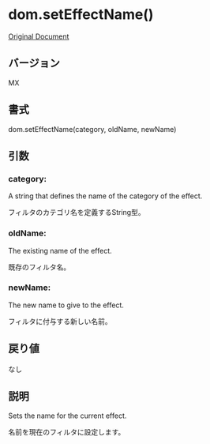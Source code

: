 # dom.setEffectName()

[Original Document](http://help.adobe.com/en_US/fireworks/cs/extend/WS5b3ccc516d4fbf351e63e3d1183c94856c-7a7c.html)

## バージョン

MX

## 書式

dom.setEffectName(category, oldName, newName)

## 引数

### category:

A string that defines the name of the category of the effect.

フィルタのカテゴリ名を定義するString型。

### oldName:

The existing name of the effect.

既存のフィルタ名。

### newName:

The new name to give to the effect.

フィルタに付与する新しい名前。

## 戻り値

なし

## 説明

Sets the name for the current effect.

名前を現在のフィルタに設定します。
